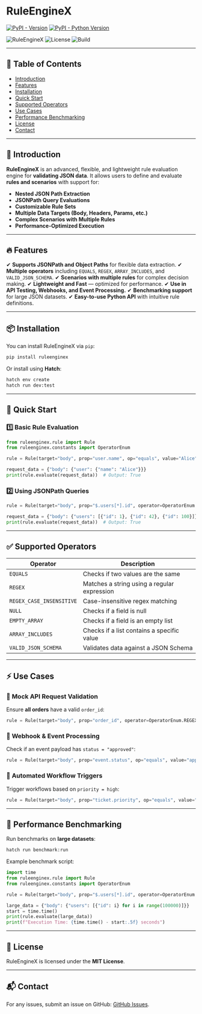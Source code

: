 # RuleEngineX

[![PyPI - Version](https://img.shields.io/pypi/v/ruleenginex.svg)](https://pypi.org/project/ruleenginex)
[![PyPI - Python Version](https://img.shields.io/pypi/pyversions/ruleenginex.svg)](https://pypi.org/project/ruleenginex)

![RuleEngineX](https://img.shields.io/badge/version-1.0.0-blue.svg) ![License](https://img.shields.io/badge/license-MIT-green.svg) ![Build](https://img.shields.io/github/actions/workflow/status/qualitycoe/ruleenginex/ci.yml)

-----

## 📖 Table of Contents

- [Introduction](#introduction)
- [Features](#features)
- [Installation](#installation)
- [Quick Start](#quick-start)
- [Supported Operators](#supported-operators)
- [Use Cases](#use-cases)
- [Performance Benchmarking](#performance-benchmarking)
- [License](#license)
- [Contact](#contact)

---

## 🚀 Introduction
**RuleEngineX** is an advanced, flexible, and lightweight rule evaluation engine for **validating JSON data**. It allows users to define and evaluate **rules and scenarios** with support for:

- **Nested JSON Path Extraction**
- **JSONPath Query Evaluations**
- **Customizable Rule Sets**
- **Multiple Data Targets (Body, Headers, Params, etc.)**
- **Complex Scenarios with Multiple Rules**
- **Performance-Optimized Execution**

---

## 🔥 Features
✔ **Supports JSONPath and Object Paths** for flexible data extraction.
✔ **Multiple operators** including `EQUALS`, `REGEX`, `ARRAY_INCLUDES`, and `VALID_JSON_SCHEMA`.
✔ **Scenarios with multiple rules** for complex decision making.
✔ **Lightweight and Fast** — optimized for performance.
✔ **Use in API Testing, Webhooks, and Event Processing.**
✔ **Benchmarking support** for large JSON datasets.
✔ **Easy-to-use Python API** with intuitive rule definitions.

---

## 📦 Installation

You can install RuleEngineX via `pip`:
```sh
pip install ruleenginex
```
Or install using **Hatch**:
```sh
hatch env create
hatch run dev:test
```

---

## 🚀 Quick Start

### 1️⃣ **Basic Rule Evaluation**
```python
from ruleenginex.rule import Rule
from ruleenginex.constants import OperatorEnum

rule = Rule(target="body", prop="user.name", op="equals", value="Alice")

request_data = {"body": {"user": {"name": "Alice"}}}
print(rule.evaluate(request_data))  # Output: True
```

### 2️⃣ **Using JSONPath Queries**
```python
rule = Rule(target="body", prop="$.users[*].id", operator=OperatorEnum.ARRAY_INCLUDES, value=42)

request_data = {"body": {"users": [{"id": 1}, {"id": 42}, {"id": 100}]}}
print(rule.evaluate(request_data))  # Output: True
```

---

## ✅ Supported Operators
| Operator | Description |
|----------|------------|
| `EQUALS` | Checks if two values are the same |
| `REGEX` | Matches a string using a regular expression |
| `REGEX_CASE_INSENSITIVE` | Case-insensitive regex matching |
| `NULL` | Checks if a field is null |
| `EMPTY_ARRAY` | Checks if a field is an empty list |
| `ARRAY_INCLUDES` | Checks if a list contains a specific value |
| `VALID_JSON_SCHEMA` | Validates data against a JSON Schema |

---

## ⚡ Use Cases
### 🔹 **Mock API Request Validation**
Ensure **all orders** have a valid `order_id`:
```python
rule = Rule(target="body", prop="order_id", operator=OperatorEnum.REGEX, value=r"^ORD-[0-9]+$")
```

### 🔹 **Webhook & Event Processing**
Check if an event payload has `status = "approved"`:
```python
rule = Rule(target="body", prop="event.status", op="equals", value="approved")
```

### 🔹 **Automated Workflow Triggers**
Trigger workflows based on `priority = high`:
```python
rule = Rule(target="body", prop="ticket.priority", op="equals", value="high")
```

---

## 🚀 Performance Benchmarking
Run benchmarks on **large datasets**:
```sh
hatch run benchmark:run
```
Example benchmark script:
```python
import time
from ruleenginex.rule import Rule
from ruleenginex.constants import OperatorEnum

rule = Rule(target="body", prop="$.users[*].id", operator=OperatorEnum.ARRAY_INCLUDES, value=50000)

large_data = {"body": {"users": [{"id": i} for i in range(100000)]}}
start = time.time()
print(rule.evaluate(large_data))
print(f"Execution Time: {time.time() - start:.5f} seconds")
```

---

## 📖 License
RuleEngineX is licensed under the **MIT License**.

---

## 📬 Contact
For any issues, submit an issue on GitHub: [GitHub Issues](https://github.com/qualitycoe/ruleenginex/issues).
